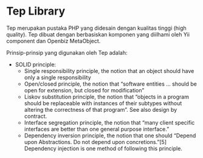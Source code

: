 
Tep Library
===========

Tep merupakan pustaka PHP yang didesain dengan kualitas tinggi (high quality).
Tep dibuat dengan berbasiskan komponen yang diilhami oleh Yii component dan Openbiz MetaObject.

Prinsip-prinsip yang digunakan oleh Tep adalah:

* SOLID principle:
  * Single responsibility principle, the notion that an object should have only a single responsibility
  * Open/closed principle, the notion that “software entities … should be open for extension, but closed for modification”
  * Liskov substitution principle, the notion that “objects in a program should be replaceable with instances of their subtypes without altering the correctness of that program”. See also design by contract.
  * Interface segregation principle, the notion that “many client specific interfaces are better than one general purpose interface.”
  * Dependency inversion principle, the notion that one should “Depend upon Abstractions. Do not depend upon concretions.”[5]
    Dependency injection is one method of following this principle.